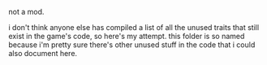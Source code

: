 not a mod.

i don't think anyone else has compiled a list of all the unused traits that still exist in the game's code, so here's my attempt. this folder is so named because i'm pretty sure there's other unused stuff in the code that i could also document here.